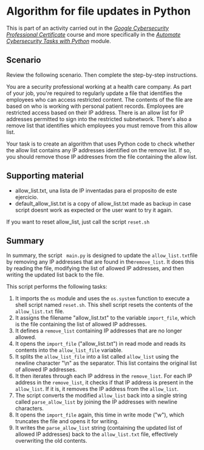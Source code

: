 # Algorithm for file updates in Python

This is part of an activity carried out in the [_Google Cybersecurity Professional Certificate_](https://www.coursera.org/professional-certificates/google-cybersecurity) course and more specifically in the [_Automate Cybersecurity Tasks with Python_](https://www.coursera.org/learn/automate-cybersecurity-tasks-with-python?specialization=google-cybersecurity) module.

## Scenario

Review the following scenario. Then complete the step-by-step instructions.

You are a security professional working at a health care company. As part of your job, you're required to regularly update a file that identifies the employees who can access restricted content. The contents of the file are based on who is working with personal patient records. Employees are restricted access based on their IP address. There is an allow list for IP addresses permitted to sign into the restricted subnetwork. There's also a remove list that identifies which employees you must remove from this allow list.

Your task is to create an algorithm that uses Python code to check whether the allow list contains any IP addresses identified on the remove list. If so, you should remove those IP addresses from the file containing the allow list.

## Supporting material

- allow_list.txt, una lista de IP inventadas para el proposito de este ejercicio.
- default_allow_list.txt is a copy of allow_list.txt made as backup in case script doesnt work as expected or the user want to try it again.

If you want to reset allow_list, just call the script `reset.sh`

## Summary

In summary, the script ` main.py` is designed to update the `allow_list.txt`file by removing any IP addresses that are found in the`remove_list`. It does this by reading the file, modifying the list of allowed IP addresses, and then writing the updated list back to the file.

This script performs the following tasks:

1. It imports the `os` module and uses the `os.system` function to execute a shell script named `reset.sh`. This shell script resets the contents of the `allow_list.txt` file.
2. It assigns the filename "allow_list.txt" to the variable `import_file`, which is the file containing the list of allowed IP addresses.
3. It defines a `remove_list` containing IP addresses that are no longer allowed.
4. It opens the `import_file` ("allow_list.txt") in read mode and reads its contents into the `allow_list_file` variable.
5. It splits the `allow_list_file` into a list called `allow_list` using the newline character "\n" as the separator. This list contains the original list of allowed IP addresses.
6. It then iterates through each IP address in the `remove_list`. For each IP address in the `remove_list`, it checks if that IP address is present in the `allow_list`. If it is, it removes the IP address from the `allow_list`.
7. The script converts the modified `allow_list` back into a single string called `parse_allow_list` by joining the IP addresses with newline characters.
8. It opens the `import_file` again, this time in write mode ("w"), which truncates the file and opens it for writing.
9. It writes the `parse_allow_list` string (containing the updated list of allowed IP addresses) back to the `allow_list.txt` file, effectively overwriting the old contents.
